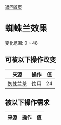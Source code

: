 [返回首页](index.md)  
# 蜘蛛兰效果  
变化范围: 0 ~ 48  
## 可被以下操作改变  
来源  |  操作  |  值  
----  |  ----  |  ----  
[蜘蛛兰茶](LQ_SpiderLily.md)  |  饮用  |  24  
## 被以下操作需求  
来源  |  操作  |  值  
----  |  ----  |  ----  
